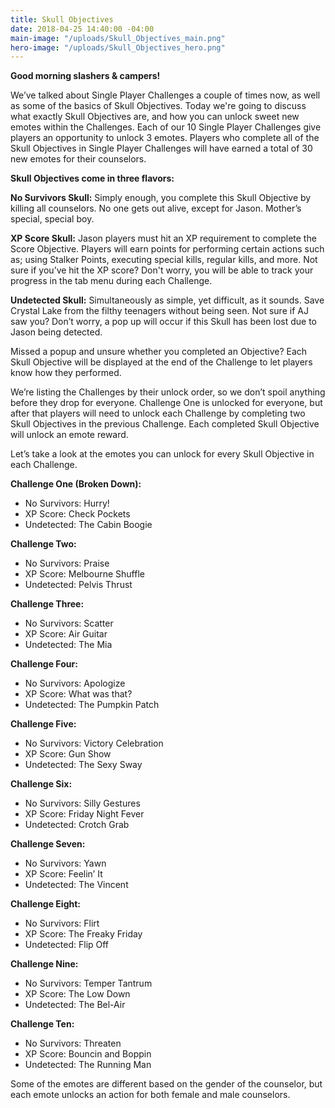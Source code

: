 ```yaml
---
title: Skull Objectives
date: 2018-04-25 14:40:00 -04:00
main-image: "/uploads/Skull_Objectives_main.png"
hero-image: "/uploads/Skull_Objectives_hero.png"
---
```


**Good morning slashers & campers!**
 
We’ve talked about Single Player Challenges a couple of times now, as well as some of the basics of Skull Objectives. Today we're going to discuss what exactly Skull Objectives are, and how you can unlock sweet new emotes within the Challenges. Each of our 10 Single Player Challenges give players an opportunity to unlock 3 emotes. Players who complete all of the Skull Objectives in Single Player Challenges will have earned a total of 30 new emotes for their counselors.
 
**Skull Objectives come in three flavors:**
 
**No Survivors Skull:** Simply enough, you complete this Skull Objective by killing all counselors. No one gets out alive, except for Jason. Mother’s special, special boy.
 
**XP Score Skull:** Jason players must hit an XP requirement to complete the Score Objective. Players will earn points for performing certain actions such as; using Stalker Points, executing special kills, regular kills, and more. Not sure if you’ve hit the XP score? Don't worry, you will be able to track your progress in the tab menu during each Challenge.
 
**Undetected Skull:** Simultaneously as simple, yet difficult, as it sounds. Save Crystal Lake from the filthy teenagers without being seen. Not sure if AJ saw you? Don’t worry, a pop up will occur if this Skull has been lost due to Jason being detected.

Missed a popup and unsure whether you completed an Objective? Each Skull Objective will be displayed at the end of the Challenge to let players know how they performed.
 
We’re listing the Challenges by their unlock order, so we don’t spoil anything before they drop for everyone. Challenge One is unlocked for everyone, but after that players will need to unlock each Challenge by completing two Skull Objectives in the previous Challenge. Each completed Skull Objective will unlock an emote reward. 

Let’s take a look at the emotes you can unlock for every Skull Objective in each Challenge. 

**Challenge One (Broken Down):**
* No Survivors: Hurry!
* XP Score: Check Pockets
* Undetected: The Cabin Boogie

**Challenge Two:**
* No Survivors: Praise
* XP Score: Melbourne Shuffle
* Undetected: Pelvis Thrust

**Challenge Three:**
* No Survivors: Scatter
* XP Score: Air Guitar
* Undetected: The Mia

**Challenge Four:**
* No Survivors: Apologize
* XP Score: What was that?
* Undetected: The Pumpkin Patch

**Challenge Five:**
* No Survivors: Victory Celebration
* XP Score: Gun Show
* Undetected: The Sexy Sway

**Challenge Six:**
* No Survivors: Silly Gestures
* XP Score: Friday Night Fever
* Undetected: Crotch Grab

**Challenge Seven:**
* No Survivors: Yawn
* XP Score: Feelin’ It
* Undetected: The Vincent

**Challenge Eight:**
* No Survivors: Flirt
* XP Score: The Freaky Friday
* Undetected: Flip Off
 
**Challenge Nine:**
* No Survivors: Temper Tantrum
* XP Score: The Low Down
* Undetected: The Bel-Air
 
**Challenge Ten:**
* No Survivors: Threaten
* XP Score: Bouncin and Boppin
* Undetected: The Running Man
 
Some of the emotes are different based on the gender of the counselor, but each emote unlocks an action for both female and male counselors.
